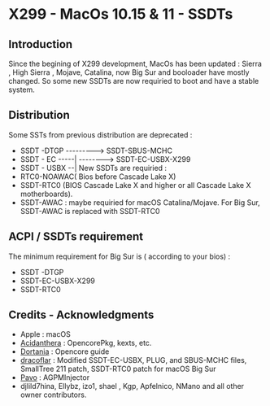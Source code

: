 # X299 - MacOs 10.15 & 11 - SSDTs

## Introduction
Since the begining of X299 development, MacOs has been updated :  Sierra , High Sierra , Mojave, Catalina, now Big Sur and booloader have mostly changed.
So some new SSDTs are now requiried to boot and have a stable system.

## Distribution
Some SSTs from previous distribution are deprecated :
- SSDT -DTGP  ---------> SSDT-SBUS-MCHC
- SSDT - EC  -----|
                             --------> SSDT-EC-USBX-X299
- SSDT - USBX --|
New SSDTs are requiried :
- RTC0-NOAWAC( Bios before Cascade Lake X)
- SSDT-RTC0 (BIOS Cascade Lake X and higher or all Cascade Lake X motherboards).
- SSDT-AWAC : maybe requiried for macOS Catalina/Mojave. For Big Sur, SSDT-AWAC is replaced with SSDT-RTC0

## ACPI / SSDTs requirement
The minimum requirement for Big Sur is ( according to your bios) :
- SSDT -DTGP 
- SSDT-EC-USBX-X299
- SSDT-RTC0

## Credits - Acknowledgments
* Apple : macOS
* [Acidanthera](https://github.com/acidanthera) : OpencorePkg, kexts, etc.
* [Dortania](https://github.com/dortania) : Opencore guide
* [dracoflar](https://github.com/khronokernel) : Modified SSDT-EC-USBX, PLUG, and SBUS-MCHC files, SmallTree 211 patch, SSDT-RTC0 patch for macOS Big Sur
* [Pavo](https://github.com/Pavo-IM) : AGPMInjector
* djlild7hina, Ellybz, izo1, shael , Kgp, Apfelnico, NMano and all other owner contributors.
